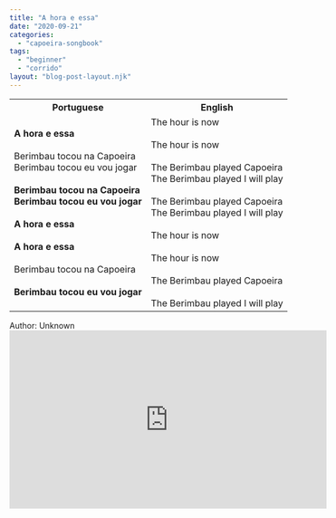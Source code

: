 ```yaml
---
title: "A hora e essa"
date: "2020-09-21"
categories: 
  - "capoeira-songbook"
tags: 
  - "beginner"
  - "corrido"
layout: "blog-post-layout.njk"
---
```


<table class="capoeira-table">
    <tr class="header-row">
        <th>Portuguese</th>
        <th>English</th>
    </tr>
    <tr>
        <td><strong>A hora e essa</strong><br><br>Berimbau tocou na Capoeira<br>Berimbau tocou eu vou jogar<br><br><strong>Berimbau tocou na Capoeira<br>Berimbau tocou eu vou jogar</strong><br><br><strong>A hora e essa</strong><br><br><strong>A hora e essa</strong><br><br>Berimbau tocou na Capoeira<br><br><strong>Berimbau tocou eu vou jogar</strong></td>
        <td>The hour is now<br><br>The hour is now<br><br>The Berimbau played Capoeira<br>The Berimbau played I will play<br><br>The Berimbau played Capoeira<br>The Berimbau played I will play<br><br>The hour is now<br><br>The hour is now<br><br>The Berimbau played Capoeira<br><br>The Berimbau played I will play</td>
    </tr>
</table>

<figcaption>
Author: Unknown
</figcaption>

<iframe width="560" height="315" src="https://www.youtube.com/embed/LKrNJupmVNM" title="YouTube video player" frameborder="0" allow="accelerometer; autoplay; clipboard-write; encrypted-media; gyroscope; picture-in-picture" allowfullscreen></iframe>